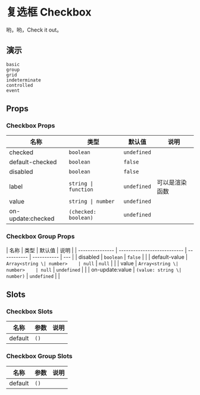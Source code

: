 # 复选框 Checkbox

哟，哟，Check it out。

## 演示

```demo
basic
group
grid
indeterminate
controlled
event
```

## Props

### Checkbox Props

| 名称              | 类型                 | 默认值      | 说明           |
| ----------------- | -------------------- | ----------- | -------------- |
| checked           | `boolean`            | `undefined` |                |
| default-checked   | `boolean`            | `false`     |                |
| disabled          | `boolean`            | `false`     |                |
| label             | `string \| function` | `undefined` | 可以是渲染函数 |
| value             | `string \| number`   | `undefined` |                |
| on-update:checked | `(checked: boolean)` | `undefined` |                |

### Checkbox Group Props

| 名称            | 类型                        | 默认值      | 说明        |
| --------------- | --------------------------- | ----------- | ----------- | --- |
| disabled        | `boolean`                   | `false`     |             |
| default-value   | `Array<string \| number>    | null`       | `null`      |     |
| value           | `Array<string \| number>    | null`       | `undefined` |     |
| on-update:value | `(value: string \| number)` | `undefined` |             |

## Slots

### Checkbox Slots

| 名称    | 参数 | 说明 |
| ------- | ---- | ---- |
| default | `()` |      |

### Checkbox Group Slots

| 名称    | 参数 | 说明 |
| ------- | ---- | ---- |
| default | `()` |      |
